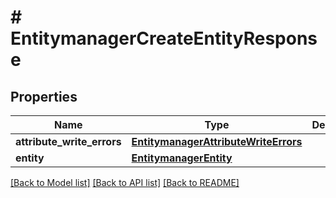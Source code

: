 # # EntitymanagerCreateEntityResponse


## Properties 


Name | Type | Description | Notes
------------ | ------------- | ------------- | -------------
**attribute_write_errors**| [**EntitymanagerAttributeWriteErrors**](EntitymanagerAttributeWriteErrors.md) |   | [optional]
**entity**| [**EntitymanagerEntity**](EntitymanagerEntity.md) |   | [optional]


[[Back to Model list]](../../README.md#models) [[Back to API list]](../../README.md#endpoints) [[Back to README]](../../README.md)


